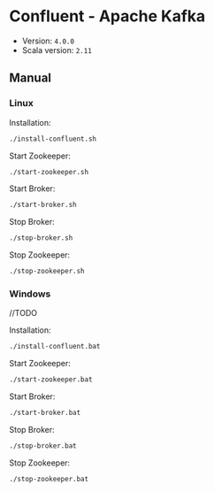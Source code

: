 # Confluent - Apache Kafka

* Version: `4.0.0`
* Scala version: `2.11`

## Manual

### Linux

Installation:

```bash
./install-confluent.sh
```

Start Zookeeper: 

```bash
./start-zookeeper.sh
```

Start Broker: 

```bash
./start-broker.sh
```

Stop Broker: 

```bash
./stop-broker.sh
```

Stop Zookeeper: 

```bash
./stop-zookeeper.sh
```

### Windows

//TODO

Installation:

```bash
./install-confluent.bat
```

Start Zookeeper: 

```bash
./start-zookeeper.bat
```

Start Broker: 

```bash
./start-broker.bat
```

Stop Broker: 

```bash
./stop-broker.bat
```

Stop Zookeeper: 

```bash
./stop-zookeeper.bat
```

